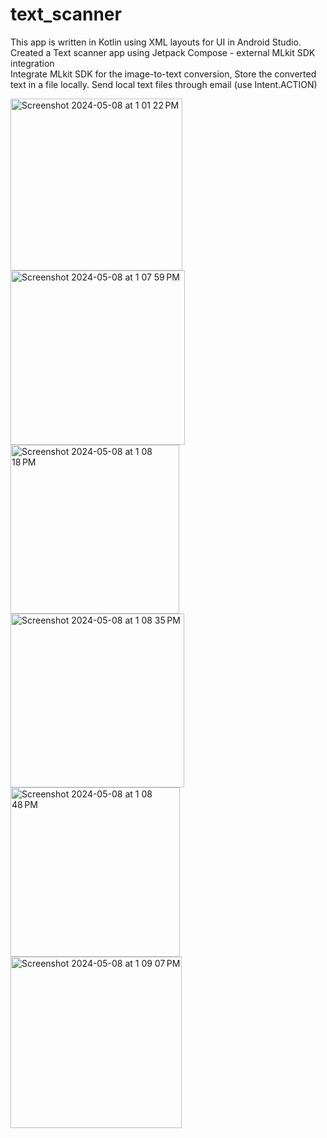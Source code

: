 # text_scanner
This app is written in Kotlin using XML layouts for UI in Android Studio.
Created a Text scanner app using Jetpack Compose - external MLkit SDK integration    
Integrate MLkit SDK for the image-to-text conversion, Store the converted text in a file locally. 
Send local text files through email (use Intent.ACTION) 

<img width="275" alt="Screenshot 2024-05-08 at 1 01 22 PM" src="https://github.com/jahnavi-vemuri/text_scanner/assets/127096031/6072a2a8-0272-448a-bcbf-44c60f54f347">
<img width="279" alt="Screenshot 2024-05-08 at 1 07 59 PM" src="https://github.com/jahnavi-vemuri/text_scanner/assets/127096031/5a9bc749-f024-4953-8ee3-4d6cbff2d5e1">

<img width="270" alt="Screenshot 2024-05-08 at 1 08 18 PM" src="https://github.com/jahnavi-vemuri/text_scanner/assets/127096031/439d7f41-294f-4daa-a212-f29ebbd7f4f0">
<img width="278" alt="Screenshot 2024-05-08 at 1 08 35 PM" src="https://github.com/jahnavi-vemuri/text_scanner/assets/127096031/ec92b663-624e-4841-94f3-00794be85c5c">

<img width="271" alt="Screenshot 2024-05-08 at 1 08 48 PM" src="https://github.com/jahnavi-vemuri/text_scanner/assets/127096031/c94067df-301d-4454-b96e-1fd94b0052fe">
<img width="274" alt="Screenshot 2024-05-08 at 1 09 07 PM" src="https://github.com/jahnavi-vemuri/text_scanner/assets/127096031/2c57dfe8-1c0c-4a2c-8336-b3e37313ff55">
